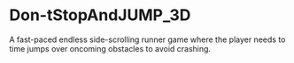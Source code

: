 # Don-tStopAndJUMP_3D
A fast-paced endless side-scrolling runner game where the player needs to time jumps over oncoming obstacles to avoid crashing.
